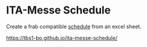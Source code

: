 # ITA-Messe Schedule

Create a frab compatible [schedule](schedule-ita.xml) from an excel sheet.

https://tbs1-bo.github.io/ita-messe-schedule/


